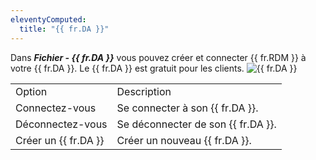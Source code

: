 ```yaml
---
eleventyComputed:
  title: "{{ fr.DA }}"
---
```

Dans ***Fichier - {{ fr.DA }}*** vous pouvez créer et connecter {{ fr.RDM }} à votre {{ fr.DA }}. Le {{ fr.DA }} est gratuit pour les clients.
![{{ fr.DA }}](https://cdnweb.devolutions.net/docs/fr/rdm/mac/RdmMac4006.png)

<table>
	<tr>
		<td>
Option
		</td>
		<td>
Description
		</td>
	</tr>
	<tr>
		<td>
Connectez-vous
		</td>
		<td>
Se connecter à son {{ fr.DA }}.
		</td>
	</tr>
	<tr>
		<td>
Déconnectez-vous
		</td>
		<td>
Se déconnecter de son {{ fr.DA }}.
		</td>
	</tr>
	<tr>
		<td>
Créer un {{ fr.DA }}
		</td>
		<td>
Créer un nouveau {{ fr.DA }}.
		</td>
	</tr>
</table>
